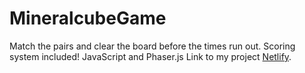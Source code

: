 # MineralcubeGame
Match the pairs and clear the board before the times run out. Scoring system included!
JavaScript and Phaser.js
Link to my project [Netlify](https://mineralcubebyissa.netlify.app/).
